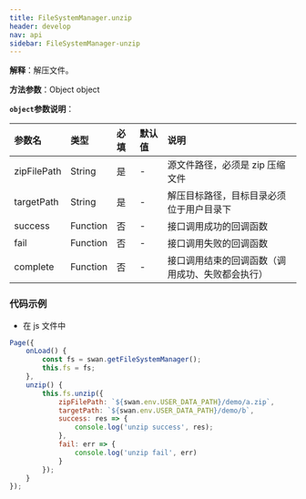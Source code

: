 ```yaml
---
title: FileSystemManager.unzip
header: develop
nav: api
sidebar: FileSystemManager-unzip
---
```


 

**解释**：解压文件。

**方法参数**：Object object

**`object`参数说明**：

|参数名 |类型|必填|默认值|说明|
|:----|:----|:----|:----|:----|
|zipFilePath|String|是|-|源文件路径，必须是 zip 压缩文件|
|targetPath|String|是|-|解压目标路径，目标目录必须位于用户目录下|
|success|Function|否|-|接口调用成功的回调函数|
|fail|Function|否|-|接口调用失败的回调函数|
|complete|Function|否|-|接口调用结束的回调函数（调用成功、失败都会执行）|

###  代码示例 

* 在 js 文件中

```js
Page({
    onLoad() {
        const fs = swan.getFileSystemManager();
        this.fs = fs;
    },
    unzip() {
        this.fs.unzip({
            zipFilePath: `${swan.env.USER_DATA_PATH}/demo/a.zip`,
            targetPath: `${swan.env.USER_DATA_PATH}/demo/b`,
            success: res => {
                console.log('unzip success', res);
            },
            fail: err => {
                console.log('unzip fail', err)
            }
        });
    }
});
```